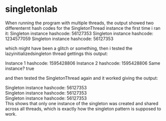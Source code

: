 # singletonlab

When running the program with multiple threads, the output showed two differenternt hash codes for the SingletonThread instance the first time i ran it:
Singleton instance hashcode: 56127353
Singleton instance hashcode: 1234577059
Singleton instance hashcode: 56127353

which might have been a glitch or something, then i tested the lazyinitializedsingleton thread gettings this output:

Instance 1 hashcode: 1595428806
Instance 2 hashcode: 1595428806
Same instance? true

and then tested the SingletonThread again and it worked giving the output: 


Singleton instance hashcode: 56127353  
Singleton instance hashcode: 56127353  
Singleton instance hashcode: 56127353  
This shows that only one instance of the singleton was created and shared across all threads, which is exactly how the singleton pattern is supposed to work.


